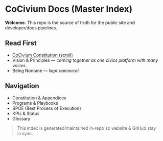 <!-- status: stub; target: 150+ words -->
<!-- status: stub; target: 150+ words -->
# CoCivium Docs (Master Index)

**Welcome.** This repo is the source of truth for the public site and developer/docs pipelines.

## Read First
- [CoCivium Constitution (scroll)](constitution/scroll.html)
- Vision & Principles — *coming together as one civics platform with many voices.*
- Being Noname — *kept canonical.*  

## Navigation
- Constitution & Appendices
- Programs & Playbooks
- BPOE (Best Process of Execution)
- KPIs & Status
- Glossary

> This index is generated/maintained in-repo so website & GitHub stay in sync.


